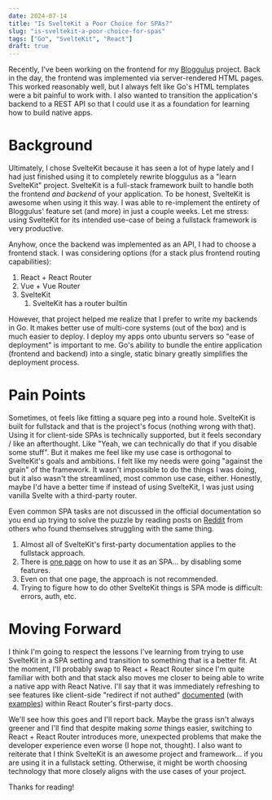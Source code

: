 ```yaml
---
date: 2024-07-14
title: "Is SvelteKit a Poor Choice for SPAs?"
slug: "is-sveltekit-a-poor-choice-for-spas"
tags: ["Go", "SvelteKit", "React"]
draft: true
---
```


Recently, I've been working on the frontend for my [Bloggulus](https://bloggulus.com/) project.
Back in the day, the frontend was implemented via server-rendered HTML pages.
This worked reasonably well, but I always felt like Go's HTML templates were a bit painful to work with.
I also wanted to transition the application's backend to a REST API so that I could use it as a foundation for learning how to build native apps.

# Background

Ultimately, I chose SvelteKit because it has seen a lot of hype lately and I had just finished using it to completely rewrite bloggulus as a "learn SvelteKit" project.
SvelteKit is a full-stack framework built to handle both the frontend _and backend_ of your application.
To be honest, SvelteKit is awesome when using it this way.
I was able to re-implement the entirety of Bloggulus' feature set (and more) in just a couple weeks.
Let me stress: using SvelteKit for its intended use-case of being a fullstack framework is very productive.

Anyhow, once the backend was implemented as an API, I had to choose a frontend stack.
I was considering options (for a stack plus frontend routing capabilities):

1. React + React Router
2. Vue + Vue Router
3. SvelteKit
   1. SvelteKit has a router builtin

However, that project helped me realize that I prefer to write my backends in Go.
It makes better use of multi-core systems (out of the box) and is much easier to deploy.
I deploy my apps onto ubuntu servers so "ease of deployment" is important to me.
Go's ability to bundle the entire application (frontend and backend) into a single, static binary greatly simplifies the deployment process.

# Pain Points

Sometimes, ot feels like fitting a square peg into a round hole.
SvelteKit is built for fullstack and that is the project's focus (nothing wrong with that).
Using it for client-side SPAs is technically supported, but it feels secondary / like an afterthought.
Like "Yeah, we can technically do that if you disable some stuff".
But it makes me feel like my use case is orthogonal to SvelteKit's goals and ambitions.
I felt like my needs were going "against the grain" of the framework.
It wasn't impossible to do the things I was doing, but it also wasn't the streamlined, most common use case, either.
Honestly, maybe I'd have a better time if instead of using SvelteKit, I was just using vanilla Svelte with a third-party router.

Even common SPA tasks are not discussed in the official documentation so you end up trying to solve the puzzle by reading posts on [Reddit](https://www.reddit.com/r/sveltejs/comments/z6x5uj/sveltekit_spa_with_client_side_jwt_auth/) from others who found themselves struggling with the same thing.

1. Almost all of SvelteKit's first-party documentation applies to the fullstack approach.
2. There is [one page](https://kit.svelte.dev/docs/single-page-apps) on how to use it as an SPA... by disabling some features.
3. Even on that one page, the approach is not recommended.
4. Trying to figure how to do other SvelteKit things is SPA mode is difficult: errors, auth, etc.

# Moving Forward

I think I'm going to respect the lessons I've learning from trying to use SvelteKit in a SPA setting and transition to something that is a better fit.
At the moment, I'll probably swap to React + React Router since I'm quite familiar with both and that stack also moves me closer to being able to write a native app with React Native.
I'll say that it was immediately refreshing to see features like client-side "redirect if not authed" [documented](https://reactrouter.com/en/main/start/overview#redirects) (with [examples](https://github.com/remix-run/react-router/tree/dev/examples/auth)) within React Router's first-party docs.

We'll see how this goes and I'll report back.
Maybe the grass isn't always greener and I'll find that despite making _some_ things easier, switching to React + React Router introduces more, unexpected problems that make the developer experience even worse (I hope not, thought).
I also want to reiterate that I think SvelteKit is an awesome project and framework... if you are using it in a fullstack setting.
Otherwise, it might be worth choosing technology that more closely aligns with the use cases of your project.

Thanks for reading!
